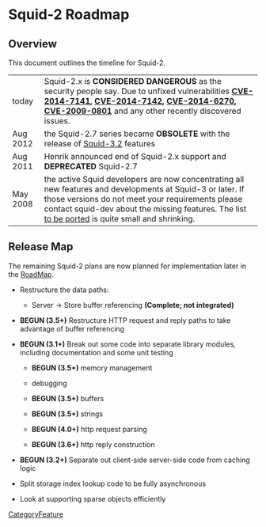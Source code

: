 # Squid-2 Roadmap

## Overview

This document outlines the timeline for Squid-2.

|          |                                                                                                                                                                                                                                                                                                                                                                                                                                                   |
| -------- | ------------------------------------------------------------------------------------------------------------------------------------------------------------------------------------------------------------------------------------------------------------------------------------------------------------------------------------------------------------------------------------------------------------------------------------------------- |
| today    | Squid-2.x is **CONSIDERED DANGEROUS** as the security people say. Due to unfixed vulnerabilities **[CVE-2014-7141](http://www.squid-cache.org/Advisories/SQUID-2014_4.txt), [CVE-2014-7142](http://www.squid-cache.org/Advisories/SQUID-2014_4.txt), [CVE-2014-6270](http://www.squid-cache.org/Advisories/SQUID-2014_3.txt), [CVE-2009-0801](http://www.squid-cache.org/Advisories/SQUID-2011_1.txt)** and any other recently discovered issues. |
| Aug 2012 | the Squid-2.7 series became **OBSOLETE** with the release of [Squid-3.2](/Releases/Squid-3.2#) features                                                                                                                                                                                                                                                                                             |
| Aug 2011 | Henrik announced end of Squid-2.x support and **DEPRECATED** Squid-2.7                                                                                                                                                                                                                                                                                                                                                                            |
| May 2008 | the active Squid developers are now concentrating all new features and developments at Squid-3 or later. If those versions do not meet your requirements please contact squid-dev about the missing features. The list [to be ported](http://www.squid-cache.org/Versions/v3/3.5/RELEASENOTES.html#s5) is quite small and shrinking.                                                                                                              |

## Release Map

The remaining Squid-2 plans are now planned for implementation later in
the
[RoadMap](/RoadMap#).

  - Restructure the data paths:
    
      - Server -\> Store buffer referencing **(Complete; not
        integrated)**

  - **BEGUN (3.5+)** Restructure HTTP request and reply paths to take
    advantage of buffer referencing

  - **BEGUN (3.1+)** Break out some code into separate library modules,
    including documentation and some unit testing
    
      - **BEGUN (3.5+)** memory management
    
      - debugging
    
      - **BEGUN (3.5+)** buffers
    
      - **BEGUN (3.5+)** strings
    
      - **BEGUN (4.0+)** http request parsing
    
      - **BEGUN (3.6+)** http reply construction

  - **BEGUN (3.2+)** Separate out client-side server-side code from
    caching logic

  - Split storage index lookup code to be fully asynchronous

  - Look at supporting sparse objects efficiently

[CategoryFeature](/CategoryFeature#)
